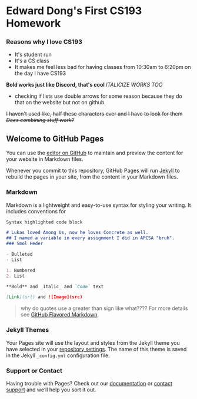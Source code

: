 # Edward Dong's First CS193 Homework

### **Reasons why I love CS193**
- It's student run
- It's a CS class
- It makes me feel less bad for having classes from 10:30am to 6:20pm on the day I have CS193

**Bold works just like Discord, that's cool**
*ITALICIZE WORKS TOO*

- checking if lists use double arrows for some reason because they do that on the website but not on github.

~~I haven't used like, half these characters ever and I have to look for them~~
_~~Does combining stuff work?~~_

## Welcome to GitHub Pages

You can use the [editor on GitHub](https://github.com/kalutes/CS193_Fall18_Lab1/edit/master/index.md) to maintain and preview the content for your website in Markdown files.

Whenever you commit to this repository, GitHub Pages will run [Jekyll](https://jekyllrb.com/) to rebuild the pages in your site, from the content in your Markdown files.

### Markdown

Markdown is a lightweight and easy-to-use syntax for styling your writing. It includes conventions for

```markdown
Syntax highlighted code block

# Lukas loved Among Us, now he loves Concrete as well.
## I named a variable in every assignment I did in APCSA "bruh".
### Smol Heder

- Bulleted
- List

1. Numbered
2. List

**Bold** and _Italic_ and `Code` text

[Link](url) and ![Image](src)
```

>why do quotes use a greater than sign like what????
For more details see [GitHub Flavored Markdown](https://guides.github.com/features/mastering-markdown/).

### Jekyll Themes

Your Pages site will use the layout and styles from the Jekyll theme you have selected in your [repository settings](https://github.com/kalutes/CS193_Fall18_Lab1/settings). The name of this theme is saved in the Jekyll `_config.yml` configuration file.

### Support or Contact

Having trouble with Pages? Check out our [documentation](https://help.github.com/categories/github-pages-basics/) or [contact support](https://github.com/contact) and we’ll help you sort it out.
